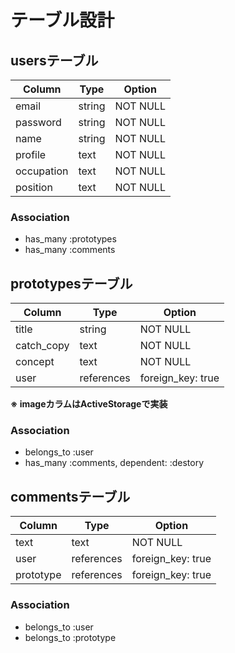 # テーブル設計

## usersテーブル

| Column     | Type   | Option   |
| ---------- | ------ | -------- |
| email      | string | NOT NULL |
| password   | string | NOT NULL |
| name       | string | NOT NULL |
| profile    | text   | NOT NULL |
| occupation | text   | NOT NULL |
| position   | text   | NOT NULL |

### Association

- has_many :prototypes
- has_many :comments

## prototypesテーブル

| Column     | Type       | Option            |
| ---------- | ---------- | ----------------- |
| title      | string     | NOT NULL          |
| catch_copy | text       | NOT NULL          |
| concept    | text       | NOT NULL          |
| user       | references | foreign_key: true |

**※ imageカラムはActiveStorageで実装**

### Association

- belongs_to :user
- has_many :comments, dependent: :destory

## commentsテーブル

| Column    | Type       | Option            |
| --------- | ---------- | ----------------- |
| text      | text       | NOT NULL          |
| user      | references | foreign_key: true |
| prototype | references | foreign_key: true |

### Association

- belongs_to :user
- belongs_to :prototype
